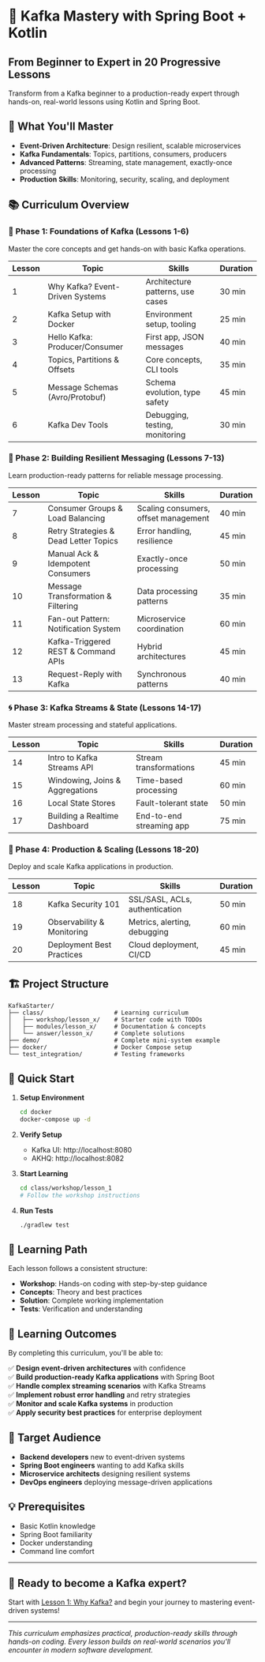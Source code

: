 # 🚀 Kafka Mastery with Spring Boot + Kotlin
## From Beginner to Expert in 20 Progressive Lessons

Transform from a Kafka beginner to a production-ready expert through hands-on, real-world lessons using Kotlin and Spring Boot.

## 🎯 What You'll Master

- **Event-Driven Architecture**: Design resilient, scalable microservices
- **Kafka Fundamentals**: Topics, partitions, consumers, producers
- **Advanced Patterns**: Streaming, state management, exactly-once processing
- **Production Skills**: Monitoring, security, scaling, and deployment

## 📚 Curriculum Overview

### 🧱 Phase 1: Foundations of Kafka (Lessons 1-6)
Master the core concepts and get hands-on with basic Kafka operations.

| Lesson | Topic | Skills | Duration |
|--------|-------|--------|----------|
| 1 | Why Kafka? Event-Driven Systems | Architecture patterns, use cases | 30 min |
| 2 | Kafka Setup with Docker | Environment setup, tooling | 25 min |
| 3 | Hello Kafka: Producer/Consumer | First app, JSON messages | 40 min |
| 4 | Topics, Partitions & Offsets | Core concepts, CLI tools | 35 min |
| 5 | Message Schemas (Avro/Protobuf) | Schema evolution, type safety | 45 min |
| 6 | Kafka Dev Tools | Debugging, testing, monitoring | 30 min |

### 🔧 Phase 2: Building Resilient Messaging (Lessons 7-13)
Learn production-ready patterns for reliable message processing.

| Lesson | Topic | Skills | Duration |
|--------|-------|--------|----------|
| 7 | Consumer Groups & Load Balancing | Scaling consumers, offset management | 40 min |
| 8 | Retry Strategies & Dead Letter Topics | Error handling, resilience | 45 min |
| 9 | Manual Ack & Idempotent Consumers | Exactly-once processing | 50 min |
| 10 | Message Transformation & Filtering | Data processing patterns | 35 min |
| 11 | Fan-out Pattern: Notification System | Microservice coordination | 60 min |
| 12 | Kafka-Triggered REST & Command APIs | Hybrid architectures | 45 min |
| 13 | Request-Reply with Kafka | Synchronous patterns | 40 min |

### 🌀 Phase 3: Kafka Streams & State (Lessons 14-17)
Master stream processing and stateful applications.

| Lesson | Topic | Skills | Duration |
|--------|-------|--------|----------|
| 14 | Intro to Kafka Streams API | Stream transformations | 45 min |
| 15 | Windowing, Joins & Aggregations | Time-based processing | 60 min |
| 16 | Local State Stores | Fault-tolerant state | 50 min |
| 17 | Building a Realtime Dashboard | End-to-end streaming app | 75 min |

### 🚀 Phase 4: Production & Scaling (Lessons 18-20)
Deploy and scale Kafka applications in production.

| Lesson | Topic | Skills | Duration |
|--------|-------|--------|----------|
| 18 | Kafka Security 101 | SSL/SASL, ACLs, authentication | 50 min |
| 19 | Observability & Monitoring | Metrics, alerting, debugging | 60 min |
| 20 | Deployment Best Practices | Cloud deployment, CI/CD | 45 min |

## 🏗️ Project Structure

```
KafkaStarter/
├── class/                    # Learning curriculum
│   ├── workshop/lesson_x/    # Starter code with TODOs
│   ├── modules/lesson_x/     # Documentation & concepts
│   └── answer/lesson_x/      # Complete solutions
├── demo/                     # Complete mini-system example
├── docker/                   # Docker Compose setup
└── test_integration/         # Testing frameworks
```

## 🚀 Quick Start

1. **Setup Environment**
   ```bash
   cd docker
   docker-compose up -d
   ```

2. **Verify Setup**
   - Kafka UI: http://localhost:8080
   - AKHQ: http://localhost:8082

3. **Start Learning**
   ```bash
   cd class/workshop/lesson_1
   # Follow the workshop instructions
   ```

4. **Run Tests**
   ```bash
   ./gradlew test
   ```

## 📖 Learning Path

Each lesson follows a consistent structure:
- **Workshop**: Hands-on coding with step-by-step guidance
- **Concepts**: Theory and best practices
- **Solution**: Complete working implementation
- **Tests**: Verification and understanding

## 🎯 Learning Outcomes

By completing this curriculum, you'll be able to:

✅ **Design event-driven architectures** with confidence  
✅ **Build production-ready Kafka applications** with Spring Boot  
✅ **Handle complex streaming scenarios** with Kafka Streams  
✅ **Implement robust error handling** and retry strategies  
✅ **Monitor and scale Kafka systems** in production  
✅ **Apply security best practices** for enterprise deployment  

## 🤝 Target Audience

- **Backend developers** new to event-driven systems
- **Spring Boot engineers** wanting to add Kafka skills
- **Microservice architects** designing resilient systems
- **DevOps engineers** deploying message-driven applications

## 💡 Prerequisites

- Basic Kotlin knowledge
- Spring Boot familiarity
- Docker understanding
- Command line comfort

---

## 🚀 Ready to become a Kafka expert?

Start with [Lesson 1: Why Kafka?](class/modules/lesson_1/concept.md) and begin your journey to mastering event-driven systems!

---

*This curriculum emphasizes practical, production-ready skills through hands-on coding. Every lesson builds on real-world scenarios you'll encounter in modern software development.*